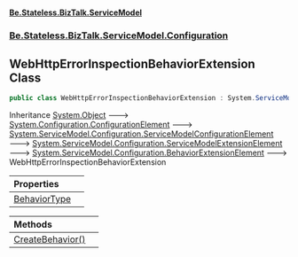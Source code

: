 #### [Be.Stateless.BizTalk.ServiceModel](README.md 'README')
### [Be.Stateless.BizTalk.ServiceModel.Configuration](Be.Stateless.BizTalk.ServiceModel.Configuration.md 'Be.Stateless.BizTalk.ServiceModel.Configuration')

## WebHttpErrorInspectionBehaviorExtension Class

```csharp
public class WebHttpErrorInspectionBehaviorExtension : System.ServiceModel.Configuration.BehaviorExtensionElement
```

Inheritance [System.Object](https://docs.microsoft.com/en-us/dotnet/api/System.Object 'System.Object') &#129106; [System.Configuration.ConfigurationElement](https://docs.microsoft.com/en-us/dotnet/api/System.Configuration.ConfigurationElement 'System.Configuration.ConfigurationElement') &#129106; [System.ServiceModel.Configuration.ServiceModelConfigurationElement](https://docs.microsoft.com/en-us/dotnet/api/System.ServiceModel.Configuration.ServiceModelConfigurationElement 'System.ServiceModel.Configuration.ServiceModelConfigurationElement') &#129106; [System.ServiceModel.Configuration.ServiceModelExtensionElement](https://docs.microsoft.com/en-us/dotnet/api/System.ServiceModel.Configuration.ServiceModelExtensionElement 'System.ServiceModel.Configuration.ServiceModelExtensionElement') &#129106; [System.ServiceModel.Configuration.BehaviorExtensionElement](https://docs.microsoft.com/en-us/dotnet/api/System.ServiceModel.Configuration.BehaviorExtensionElement 'System.ServiceModel.Configuration.BehaviorExtensionElement') &#129106; WebHttpErrorInspectionBehaviorExtension

| Properties | |
| :--- | :--- |
| [BehaviorType](WebHttpErrorInspectionBehaviorExtension.BehaviorType.md 'Be.Stateless.BizTalk.ServiceModel.Configuration.WebHttpErrorInspectionBehaviorExtension.BehaviorType') | |

| Methods | |
| :--- | :--- |
| [CreateBehavior()](WebHttpErrorInspectionBehaviorExtension.CreateBehavior().md 'Be.Stateless.BizTalk.ServiceModel.Configuration.WebHttpErrorInspectionBehaviorExtension.CreateBehavior()') | |
